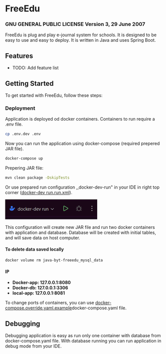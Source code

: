 # FreeEdu
### GNU GENERAL PUBLIC LICENSE Version 3, 29 June 2007  

FreeEdu is plug and play e-journal system for schools. It is designed to be easy to use and easy to deploy. It is written in Java and uses Spring Boot.

## Features

- TODO: Add feature list

## Getting Started

To get started with FreeEdu, follow these steps:

### Deployment
Application is deployed od docker containers. Containers to run require a .env file.

```bash
cp .env.dev .env
```
Now you can run the application using docker-compose (required prepered JAR file).

```bash
docker-compose up
```

Prepering JAR file:
```bash
mvn clean package -DskipTests
```

Or use prepared run configuration ,,docker-dev-run" in your IDE in right top corner ([docker-dev run.run.xml](.run%2Fdocker-dev%20run.run.xml)).

![img_1.png](public/ReadMeRunConfigImg.png)

This configuration will create new JAR file and run two docker containers with application and database.
Database will be created with initial tables, and will save data on host computer.
#### To delete data saved locally ####

```bash
docker volume rm java-byt-freeedu_mysql_data
```

#### IP ####
- **Docker-app: 127.0.0.1:8080**
- **Docker-db: 127.0.0.1:3306**
- **local-app: 127.0.0.1:8081**

To change ports of containers, you can use [docker-compose.override.yaml.example](docker-compose.override.yaml.example)docker-compose.yaml file. 

## Debugging
Debugging application is easy as run only one container with database from docker-compose.yaml file.
With database running you can run application in debug mode from your IDE.
